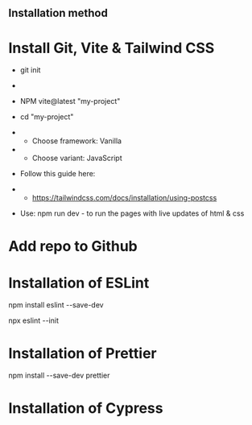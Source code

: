 ## Installation method


# Install Git, Vite & Tailwind CSS
- git init
-

- NPM vite@latest "my-project"
- cd "my-project"
- - Choose framework: Vanilla
- - Choose variant: JavaScript
- Follow this guide here:
- - https://tailwindcss.com/docs/installation/using-postcss
- Use: npm run dev - to run the pages with live updates of html & css

# Add repo to Github

# Installation of ESLint

npm install eslint --save-dev

npx eslint --init

# Installation of Prettier

npm install --save-dev prettier

# Installation of Cypress

